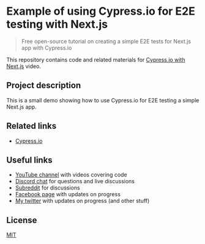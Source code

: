 # Example of using Cypress.io for E2E testing with Next.js

> Free open-source tutorial on creating a simple E2E tests for Next.js app with Cypress.io

This repository contains code and related materials for [Cypress.io with Next.js](https://youtu.be/B8_OGj_yNv0) video.

## Project description

This is a small demo showing how to use Cypress.io for E2E testing a simple Next.js app.

## Related links

- [Cypress.io](https://www.cypress.io/)

## Useful links

- [YouTube channel](https://www.youtube.com/c/TimErmilov) with videos covering code
- [Discord chat](https://discord.gg/hnKCXqQ) for questions and live discussions
- [Subreddit](https://www.reddit.com/r/BuildingWithJS/) for discussions
- [Facebook page](https://www.facebook.com/buildingproductswithjs/) with updates on progress
- [My twitter](https://twitter.com/yamalight) with updates on progress (and other stuff)

## License

[MIT](https://opensource.org/licenses/mit-license)
